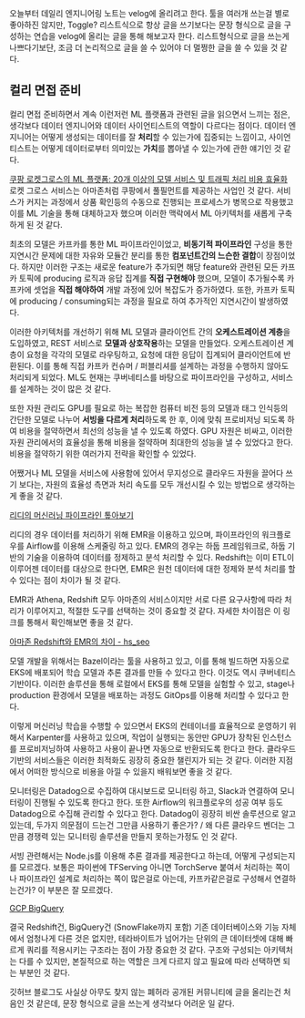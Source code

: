 오늘부터 데일리 엔지니어링 노트는 velog에 올리려고 한다. 툴을 여러개 쓰는걸 별로 좋아하진 않지만, Toggle? 리스트식으로 항상 글을 쓰기보다는 문장 형식으로 글을 구성하는 연습을 velog에 올리는 글을 통해 해보고자 한다. 리스트형식으로 글을 쓰는게 나쁘다기보단, 조금 더 논리적으로 글을 쓸 수 있어야 더 멀쩡한 글을 쓸 수 있을 것 같다.

## 컬리 면접 준비
컬리 면접 준비하면서 계속 이런저런 ML 플랫폼과 관련된 글을 읽으면서 느끼는 점은, 생각보다 데이터 엔지니어와 데이터 사이언티스트의 역할이 다르다는 점이다. 데이터 엔지니어는 어떻게 생성되는 데이터를 잘 **처리**할 수 있는가에 집중되는 느낌이고, 사이언티스트는 어떻게 데이터로부터 의미있는 **가치**를 뽑아낼 수 있는가에 관한 얘기인 것 같다.

[쿠팡 로켓그로스의 ML 플랫폼: 20개 이상의 모델 서비스 및 트래픽 처리 비용 효율화](https://medium.com/coupang-engineering/%EC%BF%A0%ED%8C%A1-%EB%A1%9C%EC%BC%93%EA%B7%B8%EB%A1%9C%EC%8A%A4%EC%9D%98-ml-%ED%94%8C%EB%9E%AB%ED%8F%BC-20%EA%B0%9C-%EC%9D%B4%EC%83%81%EC%9D%98-%EB%AA%A8%EB%8D%B8-%EC%84%9C%EB%B9%84%EC%8A%A4-%EB%B0%8F-%ED%8A%B8%EB%9E%98%ED%94%BD-%EC%B2%98%EB%A6%AC-%EB%B9%84%EC%9A%A9-%ED%9A%A8%EC%9C%A8%ED%99%94-f8f362ea71fc)
로켓 그로스 서비스는 아마존처럼 쿠팡에서 풀필먼트를 제공하는 사업인 것 같다. 서비스가 커지는 과정에서 상품 확인등의 수동으로 진행되는 프로세스가 병목으로 작용했고 이를 ML 기술을 통해 대체하고자 했으며 이러한 맥락에서 ML 아키텍처를 새롭게 구축하게 된 것 같다.

최초의 모델은 카프카를 통한 ML 파이프라인이었고, **비동기적 파이프라인** 구성을 통한 지연시간 문제에 대한 자유와 모듈간 분리를 통한 **컴포넌트간의 느슨한 결합**이 장점이었다. 하지만 이러한 구조는 새로운 feature가 추가되면 해당 feature와 관련된 모든 카프카 토픽에 producing 로직과 응답 집계를 **직접 구현해야** 했으며, 모델이 추가될수록 카프카에 셋업을 **직접 해야하여** 개발 과정에 있어 복잡도가 증가하였다. 또한, 카프카 토픽에 producing / consuming되는 과정을 필요로 하여 추가적인 지연시간이 발생하였다.

이러한 아키텍처를 개선하기 위해 ML 모델과 클라이언트 간의 **오케스트레이션 계층**을 도입하였고, REST 서비스로 **모델과 상호작용**하는 모델을 만들었다. 오케스트레이션 계층이 요청을 각각의 모델로 라우팅하고, 요청에 대한 응답이 집계되어 클라이언트에 반환된다. 이를 통해 직접 카프카 컨슈머 / 퍼블리셔를 설계하는 과정을 수행하지 않아도 처리되게 되었다. ML도 현재는 쿠버네티스를 바탕으로 파이프라인을 구성하고, 서비스를 설계하는 것이 많은 것 같다.

또한 자원 관리도 GPU를 필요로 하는 복잡한 컴퓨터 비전 등의 모델과 태그 인식등의 간단한 모델로 나누어 **서빙을 다르게 처리**하도록 한 후, 이에 맞춰 프로비저닝 되도록 하여 비용을 절약하면서 최선의 성능을 낼 수 있도록 하였다. GPU 자원은 비싸고, 이러한 자원 관리에서의 효율성을 통해 비용을 절약하며 최대한의 성능을 낼 수 있었다고 한다. 비용을 절약하기 위한 여러가지 전략을 확인할 수 있었다.

어쨌거나 ML 모델을 서비스에 사용함에 있어서 무지성으로 클라우드 자원을 끌어다 쓰기 보다는, 자원의 효율성 측면과 처리 속도를 모두 개선시킬 수 있는 방법으로 생각하는게 좋을 것 같다.


[리디의 머신러닝 파이프라인 톺아보기](https://ridicorp.com/story/machine-learning-pipeline/)

리디의 경우 데이터를 처리하기 위해 EMR을 이용하고 있으며, 파이프라인의 워크플로우를 Airflow를 이용해 스케줄링 하고 있다. EMR의 경우는 하둡 프레임워크로, 하둡 기반의 기술을 이용하여 데이터를 정제하고 분석 처리할 수 있다. Redshift는 이미 ETL이 이루어젠 데이터를 대상으로 한다면, EMR은 원천 데이터에 대한 정제와 분석 처리를 할 수 있다는 점이 차이가 될 것 같다.

EMR과 Athena, Redshift 모두 아마존의 서비스이지만 서로 다른 요구사항에 따라 처리가 이루어지고, 적절한 도구를 선택하는 것이 중요할 것 같다. 자세한 차이점은 이 링크를 통해서 확인해보면 좋을 것 같다.

[아마존 Redshift와 EMR의 차이 - hs_seo](https://118k.tistory.com/638)

모델 개발을 위해서는 Bazel이라는 툴을 사용하고 있고, 이를 통해 빌드하면 자동으로 EKS에 배포되어 학습 모델과 추론 결과를 만들 수 있다고 한다. 이것도 역시 쿠버네티스 기반이다. 이러한 솔루션을 통해 로컬에서 EKS를 통해 모델을 실험할 수 있고, stage나 production 환경에서 모델을 배포하는 과정도 GitOps를 이용해 처리할 수 있다고 한다.

이렇게 머신러닝 학습을 수행할 수 있으면서 EKS의 컨테이너를 효율적으로 운영하기 위해서 Karpenter를 사용하고 있으며, 작업이 실행되는 동안만 GPU가 장착된 인스턴스를 프로비저닝하여 사용하고 사용이 끝나면 자동으로 반환되도록 한다고 한다. 클라우드 기반의 서비스들은 이러한 최적화도 굉장히 중요한 챌린지가 되는 것 같다. 이러한 지점에서 어떠한 방식으로 비용을 아낄 수 있을지 배워보면 좋을 것 같다.

모니터링은 Datadog으로 수집하여 대시보드로 모니터링 하고, Slack과 연결하여 모니터링이 진행될 수 있도록 한다고 한다. 또한 Airflow의 워크플로우의 성공 여부 등도 Datadog으로 수집해 관리할 수 있다고 한다. Datadog이 굉장히 비싼 솔루션으로 알고 있는데, 두가지 의문점이 드는건 그만큼 사용하기 좋은가? / 왜 다른 클라우드 벤더는 그만큼 경쟁력 있는 모니터링 솔루션을 만들지 못하는가정도 인 것 같다.

서빙 관련해서는 Node.js를 이용해 추론 결과를 제공한다고 하는데, 어떻게 구성되는지를 모르겠다. 보통은 파이썬에 TFServing 아니면 TorchServe 붙여서 처리하는 쪽이나 파이프라인 설계로 처리하는 쪽이 많은걸로 아는데, 카프카같은걸로 구성해서 연결하는건가? 이 부분은 잘 모르겠다.

[GCP BigQuery](https://timbergrizz.github.io/note/GCP-BigQuery)

결국 Redshift건, BigQuery건 (SnowFlake까지 포함) 기존 데이터베이스와 기능 자체에서 엄청나게 다른 것은 없지만, 테라바이트가 넘어가는 단위의 큰 데이터셋에 대해 빠르게 쿼리를 적용시키는 구조라는 점이 가장 중요한 것 같다. 구조와 구성되는 아키텍처는 다를 수 있지만, 본질적으로 하는 역할은 크게 다르지 않고 필요에 따라 선택하면 되는 부분인 것 같다.

깃허브 블로그도 사실상 아무도 찾지 않는 폐허라 공개된 커뮤니티에 글을 올리는건 처음인 것 같은데, 문장 형식으로 글을 쓰는게 생각보다 어려운 일 같다. 